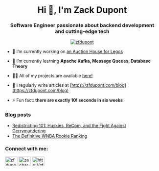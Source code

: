 <h1 align="center">Hi 👋, I'm Zack Dupont</h1>
<h3 align="center">Software Engineer passionate about backend development and cutting-edge tech</h3>

<div align="center"> <a href="https://github.com/ryo-ma/github-profile-trophy"><img src="https://github-profile-trophy.vercel.app/?username=zfdupont&title=-Stars,-Reviews,-Issues&theme=gruvbox&row=2&column=3" alt="zfdupont" /></a></div>

- 🔭 I’m currently working on [an Auction House for Legos](https://github.com/bricksandbids)

- 🌱 I’m currently learning **Apache Kafka, Message Queues, Database Theory**

- 👨‍💻 All of my projects are available [here!](https://github.com/zfdupont/)

- 📝 I regularly write articles at [https://zfdupont.com/blog](https://zfdupont.com/blog)

- ⚡ Fun fact: **there are exactly 10! seconds in six weeks**

### Blog posts
<!-- BLOG-POST-LIST:START -->
- [Redistricting 101: Huskies, ReCom, and the Fight Against Gerrymandering](http://zfdupont.com/blog/huskies-redistricting)
- [The Definitive WNBA Rookie Ranking](http://zfdupont.com/blog/wnba-rookie-ranking)
<!-- BLOG-POST-LIST:END -->

<h3 align="left">Connect with me:</h3>
<p align="left">
<a href="https://twitter.com/zfdupont" target="blank"><img align="center" src="https://raw.githubusercontent.com/rahuldkjain/github-profile-readme-generator/master/src/images/icons/Social/twitter.svg" alt="zfdupont" height="30" width="40" /></a>
<a href="https://linkedin.com/in/zachary-dupont" target="blank"><img align="center" src="https://raw.githubusercontent.com/rahuldkjain/github-profile-readme-generator/master/src/images/icons/Social/linked-in-alt.svg" alt="zachary-dupont" height="30" width="40" /></a>
<a href="http://zfdupont.com/rss" target="blank"><img align="center" src="https://raw.githubusercontent.com/rahuldkjain/github-profile-readme-generator/master/src/images/icons/Social/rss.svg" alt="http://zfdupont.com/rss" height="30" width="40" /></a>
</p>

